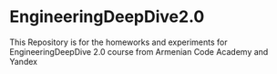 # EngineeringDeepDive2.0

This Repository is for the homeworks and experiments for EngineeringDeepDive 2.0 course from Armenian Code Academy and Yandex
